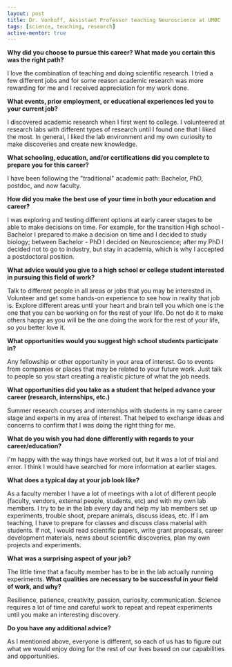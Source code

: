 ```yaml
---
layout: post
title: Dr. Vonhoff, Assistant Professor teaching Neuroscience at UMBC
tags: [science, teaching, research]
active-mentor: true
---
```


**Why did you choose to pursue this career?  What made you certain this was the right path?**

I love the combination of teaching and doing scientific research. I tried a few different jobs and for some reason academic research was more rewarding for me and I received appreciation for my work done.

**What events, prior employment, or educational experiences led you to your current job?**

I discovered academic research when I first went to college. I volunteered at research labs with different types of research until I found one that I liked the most. In general, I liked the lab environment and my own curiosity to make discoveries and create new knowledge.

**What schooling, education, and/or certifications did you complete to prepare you for this career?**

I have been following the "traditional" academic path: Bachelor, PhD, postdoc, and now faculty.  

**How did you make the best use of your time in both your education and career?**

I was exploring and testing different options at early career stages to be able to make decisions on time. For example, for the transition High school - Bachelor I prepared to make a decision on time and I decided to study biology; between Bachelor - PhD I decided on Neuroscience; after my PhD I decided not to go to industry, but stay in academia, which is why I accepted a postdoctoral position.

**What advice would you give to a high school or college student interested in pursuing this field of work?**

Talk to different people in all areas or jobs that you may be interested in. Volunteer and get some hands-on experience to see how in reality that job is. Explore different areas until your heart and brain tell you which one is the one that you can be working on for the rest of your life. Do not do it to make others happy as you will be the one doing the work for the rest of your life, so you better love it.

**What opportunities would you suggest high school students participate in?**

Any fellowship or other opportunity in your area of interest. Go to events from companies or places that may be related to your future work. Just talk to people so you start creating a realistic picture of what the job needs.

**What opportunities did you take as a student that helped advance your career (research, internships, etc.)**

Summer research courses and internships with students in my same career stage and experts in my area of interest. That helped to exchange ideas and concerns to confirm that I was doing the right thing for me. 

**What do you wish you had done differently with regards to your career/education?**

I'm happy with the way things have worked out, but it was a lot of trial and error. I think I would have searched for more information at earlier stages.

**What does a typical day at your job look like?**

As a faculty member I have a lot of meetings with a lot of different people (faculty, vendors, external people, students, etc) and with my own lab members. I try to be in the lab every day and help my lab members set up experiments, trouble shoot, prepare animals, discuss ideas, etc. If I am teaching, I have to prepare for classes and discuss class material with students. If not, I would read scientific papers, write grant proposals, career development materials, news about scientific discoveries, plan my own projects and experiments.

**What was a surprising aspect of your job?**

The little time that a faculty member has to be in the lab actually running experiments.
**What qualities are necessary to be successful in your field of work, and why?**

Resilience, patience, creativity, passion, curiosity, communication. Science requires a lot of time and careful work to repeat and repeat experiments until you make an interesting discovery.

**Do you have any additional advice?**

As I mentioned above, everyone is different, so each of us has to figure out what we would enjoy doing for the rest of our lives based on our capabilities and opportunities.
